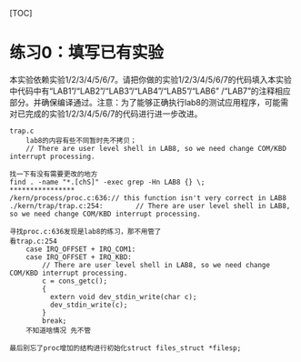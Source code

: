 [TOC]



# **练习0：填写已有实验**

本实验依赖实验1/2/3/4/5/6/7。请把你做的实验1/2/3/4/5/6/7的代码填入本实验中代码中有“LAB1”/“LAB2”/“LAB3”/“LAB4”/“LAB5”/“LAB6” /“LAB7”的注释相应部分。并确保编译通过。注意：为了能够正确执行lab8的测试应用程序，可能需对已完成的实验1/2/3/4/5/6/7的代码进行进一步改进。

```
trap.c
	lab8的内容有些不同暂时先不拷贝； 
	// There are user level shell in LAB8, so we need change COM/KBD interrupt processing.

找一下有没有需要更改的地方
find . -name "*.[chS]" -exec grep -Hn LAB8 {} \;
****************
/kern/process/proc.c:636:// this function isn't very correct in LAB8
./kern/trap/trap.c:254:        // There are user level shell in LAB8, so we need change COM/KBD interrupt processing.

寻找proc.c:636发现是lab8的练习，那不用管了
看trap.c:254
	case IRQ_OFFSET + IRQ_COM1:
    case IRQ_OFFSET + IRQ_KBD:
        // There are user level shell in LAB8, so we need change COM/KBD interrupt processing.
        c = cons_getc();
        {
          extern void dev_stdin_write(char c);
          dev_stdin_write(c);
        }
        break;
    不知道啥情况 先不管
	
最后别忘了proc增加的结构进行初始化struct files_struct *filesp; 
```

